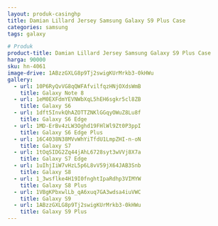 ```yaml
---
layout: produk-casinghp
title: Damian Lillard Jersey Samsung Galaxy S9 Plus Case
categories: samsung
tags: galaxy

# Produk
product-title: Damian Lillard Jersey Samsung Galaxy S9 Plus Case
harga: 90000
sku: hn-4061
image-drive: 1ABzzGXLG8p9Tj2swigKUrMrkb3-0kHWu
gallery:
  - url: 10P6RyQvVG8qQWFAfvilfqzHNjOXdsWmB
    title: Galaxy Note 8
  - url: 1eM0EXFdmYEVNWbXqL5hEH6sgkr5cl8ZB
    title: Galaxy S6
  - url: 1dft5InvkQhAZOTTZNKlGGqyOWuZ8Lu8f
    title: Galaxy S6 Edge
  - url: 1MD-ErBv4zLW3Oghd19FHlWl9Zt0P3ppI
    title: Galaxy S6 Edge Plus
  - url: 16C4038N38MVvWhYiTfdU1LmpZHI-n-oN
    title: Galaxy S7
  - url: 1tOqSIDG2Zq44jAhL6728syt3wVVj8X7a
    title: Galaxy S7 Edge
  - url: 1uIhjIiW7vHzL5p6L8vV59jX64JAB3Snb
    title: Galaxy S8
  - url: 1_3wsflke4H19I0fnghtIpaRdhp3VIMYW
    title: Galaxy S8 Plus
  - url: 1VBgKPbxwlLb_qA6xuq7GA3wdsa4iuVWC
    title: Galaxy S9
  - url: 1ABzzGXLG8p9Tj2swigKUrMrkb3-0kHWu
    title: Galaxy S9 Plus
---
```

